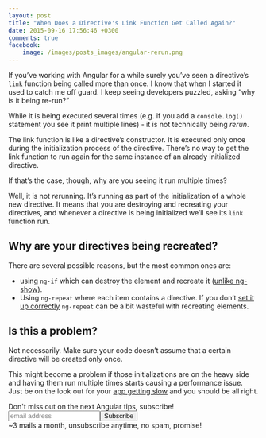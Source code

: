 ```yaml
---
layout: post
title: "When Does a Directive's Link Function Get Called Again?"
date: 2015-09-16 17:56:46 +0300
comments: true
facebook:
    image: /images/posts_images/angular-rerun.png
---
```



If you’ve working with Angular for a while surely you’ve seen a directive’s `link` function being called more than once. I know that when I started it used to catch me off guard. I keep seeing developers puzzled, asking “why is it being re-run?”

While it is being executed several times (e.g. if you add a `console.log()` statement you see it print multiple lines) - it is not technically being *rerun*.

The link function is like a directive’s constructor. It is executed only once during the initialization process of the directive. There’s no way to get the link function to run again for the same instance of an already initialized directive.

If that’s the case, though, why are you seeing it run multiple times?

Well, it is not *re*running. It’s running as part of the initialization of a whole new directive. It means that you are destroying and recreating your directives, and whenever a directive is being initialized we’ll see its `link` function run.

## Why are your directives being recreated?

There are several possible reasons, but the most common ones are:

* using `ng-if` which can destroy the element and recreate it ([unlike ng-show](http://www.codelord.net/2015/07/28/angular-performance-ng-show-vs-ng-if/)).
* Using `ng-repeat` where each item contains a directive. If you don’t [set it up correctly](http://www.codelord.net/2014/04/15/improving-ng-repeat-performance-with-track-by/) `ng-repeat` can be a bit wasteful with recreating elements.

## Is this a problem?

Not necessarily. Make sure your code doesn’t assume that a certain directive will be created only once.

This might become a problem if those initializations are on the heavy side and having them run multiple times starts causing a performance issue. Just be on the look out for your [app getting slow](http://www.codelord.net/2015/08/03/angular-performance-diagnosis-101/) and you should be all right.

<!-- Begin MailChimp Signup Form -->
<div id="mc_embed_signup" class="cta">
<form action="http://codelord.us6.list-manage.com/subscribe/post?u=78b36f07d7d2e7e91eb8deee3&amp;id=c9a8d439c8" method="post" id="mc-embedded-subscribe-form" name="mc-embedded-subscribe-form" class="validate" target="_blank" novalidate>
    <label for="mce-EMAIL">Don't miss out on the next Angular tips, subscribe!</label>
    <input type="email" value="" name="EMAIL" class="email" id="mce-EMAIL" placeholder="email address" required style="display: inline"><!--
    --><input type="submit" value="Subscribe" name="subscribe" id="mc-embedded-subscribe" class="button" style="display: inline">
    <input type="hidden" value="" name="SIGNUP_URL" class="email" id="mce-SIGNUP_URL">
    <div class="promise">~3 mails a month, unsubscribe anytime, no spam, promise!</div>
</form>
</div>
<script type="text/javascript">
document.getElementById('mce-SIGNUP_URL').value = document.location.href;
</script>
<!--End mc_embed_signup-->

